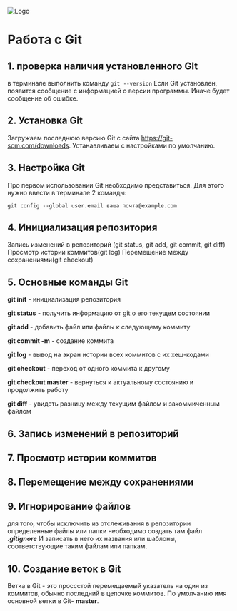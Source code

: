  ![Logo](Git-logo-1788c.png
 )
 # Работа с Git

## 1. проверка наличия установленного GIt

в терминале выполнить команду `git --version`
Если Git установлен, появится сообщение с информацией о версии программы. Иначе будет сообщение об ошибке.

## 2. Установка Git
Загружаем последнюю версию Git с сайта https://git-scm.com/downloads.
Устанавливаем с настройками по умолчанию.

## 3. Настройка Git
Про первом использовании Git необходимо представиться. Для этого нужно ввести в терминале 2 команды:
```git config --global user.name «Ваше имя английскими буквами»
git config --global user.email ваша почта@example.com 
```
## 4. Инициализация репозитория

Запись изменений в репозиторий (git status, git add, git commit, git diff)
Просмотр истории коммитов(git log)
Перемещение между сохранениями(git checkout)

## 5. Основные команды Git

**git init** - инициализация репозитория


**git status** - получить информацию от git о его текущем состоянии

**git add** - добавить файл или файлы к следующему коммиту

**git commit -m** - создание коммита

**git log** - вывод на экран истории всех коммитов с их хеш-кодами

**git checkout** - переход от одного коммита к другому

**git checkout master** - вернуться к актуальному состоянию и продолжить  работу

**git diff** - увидеть разницу между текущим файлом и закоммиченным файлом
 
 ## 6. Запись изменений в репозиторий
 ## 7. Просмотр истории коммитов
 ## 8. Перемещение между сохранениями

 ## 9. Игнорирование файлов

для того, чтобы исключить из отслеживания в репозитории определенные файлы или папки необходимо создать там файл ***.gitignore*** И записать в него их названия или шаблоны, соответствующие таким файлам или папкам.

## 10. Создание веток в Git
Ветка в Git - это просccтой перемещаемый указатель на один из коммитов, обычно последний в цепочке коммитов.
По умолчанию имя основной ветки в Git- **master**.

